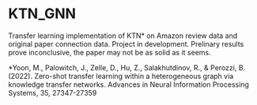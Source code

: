 # KTN_GNN
Transfer learning implementation of KTN* on Amazon review data and original paper connection data. Project in development. Prelinary results prove inconclusive, the paper may not be as solid as it seems.

*Yoon, M., Palowitch, J., Zelle, D., Hu, Z., Salakhutdinov, R., & Perozzi, B. (2022). Zero-shot transfer learning within a heterogeneous graph via knowledge transfer networks. Advances in Neural Information Processing Systems, 35, 27347-27359
